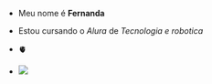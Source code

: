 - Meu nome é **Fernanda**

- Estou cursando o _Alura_ de _Tecnologia e robotica_
- 🫀
- ![](https://i.giphy.com/media/v1.Y2lkPTc5MGI3NjExN2E1NTJlenVzNHRlbmtic2U3Y2oxamNvbHo0NWhweTlpODB3ZWZnMSZlcD12MV9pbnRlcm5hbF9naWZfYnlfaWQmY3Q9Zw/n7xN8Tqaagpol3DkyF/giphy.gif)
